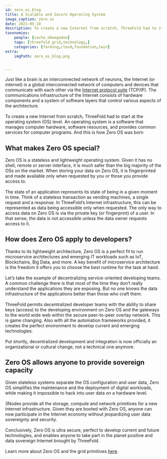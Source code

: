```yaml
---
id: zero_os_blog
title: A Scalable and Secure Operating System
image_caption: zero os
date: 2021-05-18
description: To create a new Internet from scratch, ThreeFold had to start at the operating system level.
taxonomies:
    people: [sacha_obeegadoo]
    tags: [threefold_grid,technology,]
    categories: [farming,cloud,foundation,twin]
extra:
    imgPath: zero_os_blog.png
    

---
```

Just like a brain is an interconnected network of neurons, the Internet (or internet) is a global interconnected network of computers and devices that communicate with each other via the [Internet protocol suite](https://en.wikipedia.org/wiki/Internet_protocol_suite) (TCP/IP). The communications infrastructure of the Internet consists of hardware components and a system of software layers that control various aspects of the architecture.
<br/>
<br/>
To create a new Internet from scratch, ThreeFold had to start at the operating system (OS) level. An operating system is a software that manages computer hardware, software resources, and provides common services for computer programs. And this is how Zero OS was born 

## What makes Zero OS special? 

Zero OS is a stateless and lightweight operating system. Given it has no shell, remote or server interface, it is much safer than the big majority of the OSs on the market. When storing your data on Zero OS, it is fingerprinted and made available only when requested by you or those you provide access to.
<br/>
<br/>
The state of an application represents its state of being in a given moment in time. Think of a stateless transaction as vending machines, a single request and a response. In ThreeFold’s Internet infrastructure, this can be represented as data being accessible only when requested. 
The only way to access data on Zero OS is via the private key (or fingerprint) of a user. In that sense, the data is not accessible unless the data owner requests access to it. 

## How does Zero OS apply to developers?

Thanks to its lightweight architecture, Zero OS is a perfect fit to run microservice architectures and emerging IT workloads such as IoT, Blockchains, Big Data, and more. A key benefit of microservice architecture is the freedom it offers you to choose the best runtime for the task at hand. 
<br/>
<br/>
Let’s take the example of decentralizing service-oriented developing teams. A common challenge there is that most of the time they don’t really understand the applications they are exposing. But no one knows the data infrastructure of the applications better than those who craft them. 
<br/>
<br/>
ThreeFold permits decentralized developer teams with the ability to share keys (access) to the developing environment on Zero OS and the gateways to the world wide web within the secure peer-to-peer overlay network. This is game changing. Also with all the automation frameworks provided, it creates the perfect environment to develop current and emerging technologies. 
<br/>
<br/>
Put shortly, decentralized development and integration is now officially an organizational or cultural change, not a technical one anymore.

## Zero OS allows anyone to provide sovereign capacity

Given stateless systems separate the OS configuration and user data, Zero OS simplifies the  maintenance and the deployment of digital workloads, while making it impossible to hack into user data on a hardware level. 
<br/>
<br/>
3Nodes provide all the storage, compute and network primitives for a new internet infrastructure. Given they are booted with Zero OS, anyone can now participate in the Internet economy without jeopardizing user data sovereignty and security.
<br/>
<br/>
Conclusively, Zero OS is ultra secure, perfect to develop current and future technologies, and enables anyone to take part in the planet positive and data sovereign Internet brought by ThreeFold.
<br/>
<br/>
Learn more about Zero OS and the grid primitives [here](https://library.threefold.me/info/threefold/#/internet4__tfgrid_primitives).




 

